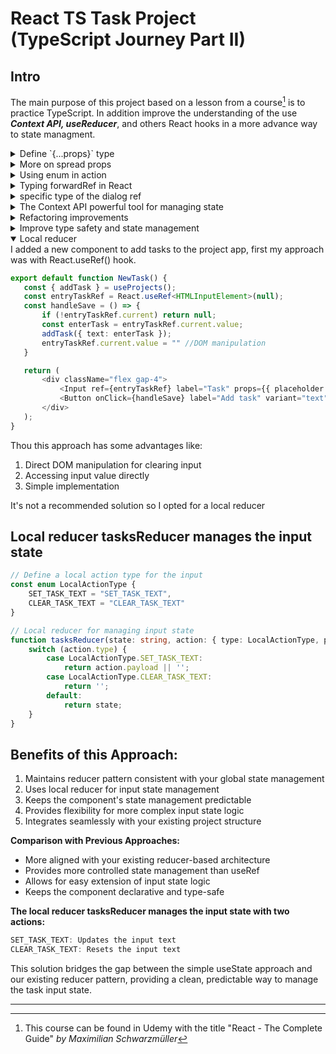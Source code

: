 # React TS Task Project <br> (TypeScript Journey Part II)

## Intro
The main purpose of this project based on a lesson from a course[^1] is to practice TypeScript. In addition improve the understanding of the use ***Context API, useReducer***, and others React hooks in a more advance way to state managment.

<details><summary>Define `{...props}` type</summary>
 
## How to define the spread property in a component
### Narrowing came to the rescue
 
 I spent quite a lot of time trying to solve this doubt on how to type the spread property of a component what is shown in the next snippet:

---

 ```ts
interface InputProps { 
isTextarea: boolean, 
label: string, 
props: // Which type is this? 
} 

export default function input({ isTextarea, label, ...props }: InputProps)
{ 
  return ( 
    <p>
      <label htmlFor="">{label}</label> 
      {isTextarea ? <textarea {...props} /> : <input {...props} />} 
    </p> 
) 
}
 ```
For the props field in the InputProps interface, we want to account for the different props accepted by `<textarea>` and `<input>`. Since textarea and input elements share many props but also have unique ones, we can use TypeScript's built-in utility types. 

## Solution

We can use a discriminated union to conditionally handle the props depending on the isTextarea flag. Here's how:

```ts
import React from "react";

interface InputPropsBase {
  label: string;
}

interface InputPropsTextArea extends InputPropsBase {
  isTextarea: true;
  props?: React.TextareaHTMLAttributes<HTMLTextAreaElement>;
}

interface InputPropsInput extends InputPropsBase {
  isTextarea: false;
  props?: React.InputHTMLAttributes<HTMLInputElement>;
}

type InputProps = InputPropsTextArea | InputPropsInput;
```
## Explanation
1. **Base Properties:**<br>
   * The label property is common to both cases, so it's extracted into a base interface InputPropsBase.

2. **Conditional Props:**<br>
   * *InputPropsTextArea:* Includes isTextarea: true and allows `React.TextareaHTMLAttributes<HTMLTextAreaElement> as props`.
   * *InputPropsInput:* Includes isTextarea: false and allows `React.InputHTMLAttributes<HTMLInputElement> as props`.

3. **Discriminated Union:**<br>
   * Using `isTextarea` as the discriminator ensures that TypeScript will enforce the correct props type based on its value.

4. **Default Props:**<br>
   * Added `props = {}` to avoid undefined props when spreading.

However the spread operator `(...props)` does not automatically narrow the type of props to either `React.TextareaHTMLAttributes<HTMLTextAreaElement>` or `React.InputHTMLAttributes<HTMLInputElement>` based on `isTextarea`. Like:

```ts
export default function Input({ isTextarea, label, props = {} }: InputProps) {
  return (
    <p>
      <label htmlFor="">{label}</label>
      {isTextarea ? (
        <textarea {...props} /> //This going to cause a mismatch
      ) : (
        <input {...props} /> //This going to cause a mismatch
      )}
    </p>
  );
}

```
It's going to attempt to assign the full union of both types to each element, causing a mismatch for event handlers like `onChange`.

We need to narrow the type explicitly before spreading props. 

### Narrow Props Based on isTextarea

```ts
export default function Input({ isTextarea, label, props = {} }: InputProps) {
  if (isTextarea) {
    // Narrow to TextArea props
    const textareaProps = props as React.TextareaHTMLAttributes<HTMLTextAreaElement>;
    return (
      <p>
        <label htmlFor="">{label}</label>
        <textarea {...textareaProps} />
      </p>
    );
  } else {
    // Narrow to Input props
    const inputProps = props as React.InputHTMLAttributes<HTMLInputElement>;
    return (
      <p>
        <label htmlFor="">{label}</label>
        <input {...inputProps} />
      </p>
    );
  }
}
```
## Explanation 
1. **Explicit Type Narrowing:**<br>
  Before spreading props, explicitly cast props to the correct type (`TextareaHTMLAttributes` or `InputHTMLAttributes`) using a `const` assignment.This ensures TypeScript knows the exact type of props when spreading into the respective element.

2. **Union Resolution:**<br>
  The conditional `if (isTextarea)` ensures TypeScript understands which branch is active, allowing us to safely narrow props.

3. **Safe Spreading:**<br>
  After narrowing, spreading `textareaProps` or `inputProps` will no longer throw type errors, as their types align perfectly with the attributes of `<textarea>` and `<input>` respectively.

***TypeScript's type narrowing** requires clear distinctions in code flow, and unions don’t automatically propagate to props when destructuring. By explicitly casting and separating the logic, we ensure correctness.*

</details>

<details><summary>More on spread props</summary>
 
##  Using `onClick` in a `<button>`
```ts
import React from "react";

interface ButtonProps extends React.ButtonHTMLAttributes<HTMLButtonElement> {
  label: string;
}

export default function Button({ label, ...props }: ButtonProps) {
  return (
    <button {...props}>
      {label}
    </button>
  );
}
```
###  Explanation:
By extending `React.ButtonHTMLAttributes<HTMLButtonElement>`, the Button component automatically supports all valid attributes of a `<button>`, such as onClick, disabled, type, etc.
 
### TypeScript Validation
1. **TypeScript ensures that:**

   - `onClick` is properly typed as <br>
   `(event: React.MouseEvent<HTMLButtonElement>) => void.`
   - Other invalid attributes are caught. For example, passing an invalid attribute like rows to a `<button>` would result in an error:
```ts
<Button label="Invalid Button" rows={3} /> // ❌ Error: 'rows' does not exist on type 'ButtonHTMLAttributes<HTMLButtonElement>'
```
### Key Takeaways
   - onClick is an intrinsic attribute of `<button>`, and we don’t need to define it explicitly in our interface when extending `React.ButtonHTMLAttributes<HTMLButtonElement>`.
   - Using TypeScript’s intrinsic attributes for HTML elements ensures our props are aligned with the standard DOM attributes.

### Why Use label Instead of children?
1. **Semantic Clarity:**
   - label explicitly communicates that the string is the button's text content.
   - children is more generic and implies flexibility (e.g., the ability to nest other components).
2. **Consistency:**
   - If your component has other structured props (like icon, variant, etc.), using label keeps the API clear and avoids ambiguity:
```ts
<Button label="Click Me" icon={<Icon />} variant="primary" />;
```
3. **Flexibility for Other Features:**
   - If we later decide to allow additional customizations (like an optional icon or aria-label for accessibility), having a dedicated label makes it easier to manage:
```ts
interface ButtonProps extends React.ButtonHTMLAttributes<HTMLButtonElement> {
  label: string; // Text shown on the button
  icon?: React.ReactNode; // Optional icon to display
}

<Button label="Click Me" icon={<Icon />} />;
```
### Comparison
Using children:
```ts
<Button onClick={() => alert("Clicked!")}>Click Me</Button>;
```
Using label:
```ts
<Button onClick={() => alert("Clicked!")} label="Click Me" />;
```
Both work, but the second option (label) is more explicit for text-only buttons.
</details>
<details><summary>Using enum in action</summary>
 
##  Criteria of using enum
Using an enum for ActionType in reducers can make our code clearer and safer by:

1. **Providing a single source of truth:** The enum creates a set list of possible action types, making it easy to update action names in one place. It avoids typos that might happen if you used plain strings each time and provides TypeScript's auto-complete.

2. **Improving type safety:** When using enum with a union type (like Action), TypeScript can catch when an invalid action type is passed. Without an enum, you'd rely on string literals, which are more error-prone.

3. **Better readability:** enum values are descriptive, improving code readability when you use them in a switch statement or within the reducer. This makes it immediately clear what actions the reducer supports.

In this setup, ActionType is reusable if you expand the app, ensuring consistency in any part of the app that uses these actions.

</details>
<details><summary>Typing forwardRef in React</summary>
 
## Properly type our React.forwardRef function for Input
### handle the ref argument
So starting with this part of the Input component:
```ts
const Input = React.forwardRef(function Input({ isTextarea, label, props = {} }: InputProps, ref) {
    //code...
    <textarea ref={ref} className={classesInput} {...textareaProps} />
    //more code...
    <input ref={ref} className={classesInput} {...inputProps} />
    })
```
 To properly type our `React.forwardRef` function for `Input`, we need to handle the ref argument and its typing. Since ref will either point to a textarea or an input element based on the `isTextarea` prop, you'll need to define a generic type that accommodates both.

Here’s the updated and typed `React.forwardRef` implementation:
```ts
// models.read-the-docs
interface InputPropsBase {
    label: string;
}

interface InputPropsTextArea extends InputPropsBase {
    isTextarea: true;
    props?: React.TextareaHTMLAttributes<HTMLTextAreaElement>;
}

interface InputPropsInput extends InputPropsBase {
    isTextarea: false;
    props?: React.InputHTMLAttributes<HTMLInputElement>;
}

type InputProps = InputPropsTextArea | InputPropsInput;

// Input.tsx
const Input = React.forwardRef<
    HTMLTextAreaElement | HTMLInputElement,
    InputProps
>(function Input({ isTextarea, label, props = {} }: InputProps, ref) {
  //code...
    <textarea
        ref={ref as React.Ref<HTMLTextAreaElement>}
        className={classesInput}
        {...textareaProps}
    />
    //more code...
    <input
        ref={ref as React.Ref<HTMLInputElement>}
        className={classesInput}
        {...inputProps}
    />
    })
```
### Key Changes and Explanation:
1. **ForwardRef Type:**
   - The `React.forwardRef` generic type is defined as `<HTMLTextAreaElement | HTMLInputElement, InputProps>`.
   - This ensures the ref can point to either an HTMLTextAreaElement or an `HTMLInputElement`, based on `isTextarea`.
2. **Casting ref:**
   - Inside the conditional branches, the ref is cast to the appropriate type using `React.Ref<HTMLTextAreaElement>` or `React.Ref<HTMLInputElement>`.
3. **Fallback for props:**
   - The props property in InputProps is still optional and defaults to an empty object ({}).
### Usage:
When consuming the Input component with a ref, TypeScript will correctly infer the type based on the isTextarea prop:
```ts
// NewProject.tsx
import React from "react";
import Input from "./Input";

export default function NewProject() {

    const title = React.useRef<HTMLInputElement>(null);
    const description = React.useRef<HTMLTextAreaElement>(null);
    const dueDate = React.useRef<HTMLInputElement>(null);
     return (
      // code component
       <Input
                    ref={title}
                    isTextarea={false}
                    label="Title"
                    props={{ type: "text", placeholder: "Enter text" }}
                />
                <Input
                    ref={description}
                    label="Description"
                    props={{ placeholder: "Enter your description" }}
                    isTextarea
                />
                <Input
                    ref={dueDate}
                    isTextarea={false}
                    label="Due Date"
                    props={{ type: "date" }}
                />
      //more code...
     )
   }
 ```
</details>
<details><summary>specific type of the dialog ref </summary>
 
## Defining type in Modal component 
```ts
//Modal.tsx
//code of the component
            open() {
                if (dialog.current !== undefined) dialog.current.showModal(); // ❌Error: Property 'showModal' does not exist on type 'never'.ts(2339) 
            }
//some more code..
            <dialog ref={dialog}>{children}</dialog>, // ❌Error:  Type 'MutableRefObject<undefined>' is not assignable to type 'LegacyRef<HTMLDialogElement> | undefined'. Type 'MutableRefObject<undefined>' is not assignable to type 'RefObject<HTMLDialogElement>'. Types of property 'current' are incompatible. Type 'undefined' is not assignable to type 'HTMLDialogElement | null'.ts(2322)
```
###  Solution
 By default, `React.useRef()` is initialized with undefined, leading TypeScript to infer the type as `MutableRefObject<undefined>`. Since we're working with an HTML `<dialog>` element, we should provide the correct type for the dialog `ref: HTMLDialogElement | null`.
Here's a corrected version of your Modal component:

```ts
// Ensure the modal root exists
const modalRoot = document.getElementById("modal-root");

const Modal = forwardRef(function Modal(
  { children }: ModalProps,
  ref: React.Ref<{ open: () => void }>
) {
  // Define the ref with the correct type
  const dialog = useRef<HTMLDialogElement | null>(null);

  // Use imperative handle to expose functions to the parent component
  useImperativeHandle(ref, () => ({
    open() {
      if (dialog.current) {
        dialog.current.showModal();
      }
    },
  }));

  // Render the dialog inside the modal root using portals
  if (modalRoot) {
    return createPortal(
      <dialog ref={dialog}>{children}</dialog>,
      modalRoot
    );
  }

  return null;
});
```
## Explanation of Fixes:
1. **Type for dialog Ref:**
   - Changed `const dialog = useRef();` to `const dialog = useRef<HTMLDialogElement | null>(null);` to specify that the dialog ref references an HTML `<dialog>` element.
2. **useImperativeHandle Type:**
   - Defined the type of `ref` as `React.Ref<{ open: () => void }>` to specify that the parent component can use the open function.
3. **Portal Check:**
   - Added a check for modalRoot to handle cases where modal-root is missing, ensuring a graceful fallback.
4. **createPortal Typing:**
   - Fixed dialog ref type mismatch by ensuring it matches the expected type `React.RefObject<HTMLDialogElement>`.
*This should eliminate the TypeScript errors and ensure proper type safety in your component.*

## Why ref as React.Ref<{ open: () => void }>?
1. **Default Behavior of ref:**
   - Normally, a ref in React points directly to an element (`HTMLDialogElement`, `HTMLDivElement`, etc.). However, when you use `forwardRef` with imperative handles, you're essentially customizing what the parent can "see" through that ref.

2. **Custom API for the Parent:**
   - Instead of exposing the raw DOM node (HTMLDialogElement), you're exposing an object with specific methods, like `{ open: () => void }`. TypeScript requires we to explicitly define the shape of that object.

3. **React's Ref Type:**<br>
The type `React.Ref<T>` represents a ref that can either:
   - Be a callback ref (function).
   - Be a `RefObject<T>` (created by useRef).
   - Or be null.

Since our component will expose the open() method, we declare the ref type as `React.Ref<{ open: () => void }>`, letting TypeScript know exactly what the parent will receive.
</details>

<details><summary>The Context API powerful tool for managing state</summary>
 
##  The Context API in ReactJS
 The Context API in ReactJS is a powerful tool for managing state and passing data through a component tree without prop drilling. When combined with TypeScript, it provides additional advantages, but it also introduces specific challenges. Below is a detailed breakdown:

## Advantages of Context API with TypeScript
1. **Avoids Prop Drilling**

   - Context simplifies the process of passing data deeply nested in a component tree. This is especially useful for global states like themes, authentication, or language preferences.
2. **Improved Type Safety**

   - TypeScript ensures that the context's shape is consistent across components. With well-defined types, developers are less prone to runtime errors caused by mismatched data structures.
3. **Better Developer Experience**

   - Intellisense in IDEs (e.g., VSCode) leverages TypeScript types, making it easier to use context values correctly and reducing the learning curve for new developers.
4. **Scalability for Small to Medium Apps**

   - Context API works well for apps with manageable state requirements, providing a simpler alternative to libraries like Redux for medium-sized projects.
5. **Integration with useReducer**

   - Combining Context with **useReducer** and **TypeScript** allows for fine-grained control over state and action types, enabling a structured state management approach.
6. **No Additional Dependencies**

   - Context API is built into React, eliminating the need for external libraries. TypeScript complements it seamlessly without requiring extra tools.

## Disadvantages of Context API with TypeScript
1. **Verbose Type Definitions**

   - Defining types for the context, provider, and consumer can be tedious, especially for complex contexts. <br> Example:
```ts
interface ContextProps {
    selectedProjectId: undefined | null | ProjectProps["id"];
    projects: ProjectProps[];
    onStartAddProject(): void;
    onCancelProject: () => void;
    onSelectedProject: (id: ProjectProps["id"]) => void;
    onAddProject: (projectData: ProjectFieldsProps) => void;
    onDeleteProject: () => void;
    project: ProjectProps | undefined;
    highlightSelectedID: ProjectProps["id"];
}
```

2. **Performance Overhead**

   - Context updates can trigger re-renders of all components consuming the context, even if they don't need the updated value. Managing performance with memoization and optimization becomes crucial.
3. **Boilerplate Code**

   - Creating the context, provider, and consumer involves repetitive patterns. With TypeScript, this can feel even more cumbersome due to the explicit type annotations.
4. **Scaling Issues**

   - For larger applications, using multiple contexts or deeply nested providers can lead to "provider hell." Managing multiple contexts with TypeScript requires meticulous type organization.
5. **Debugging Challenges**

   - Debugging context value propagation and unintended re-renders can be challenging. The TypeScript layer may make issues harder to trace due to the abstraction of types.
6. **Limited Suitability for Complex State Management**

   - For highly complex or frequently changing states, Context API becomes less efficient. Libraries like Redux or Zustand, which integrate well with TypeScript, may be better alternatives.
## When to Use Context API with TypeScript
- Small to medium-sized projects with straightforward global state requirements.
- Apps where type safety and structured data passing are critical.
- When avoiding external state management libraries like Redux or Zustand.
## When to Avoid or Limit Context API
- Large-scale projects with extensive state or complex interdependencies.
- Scenarios requiring frequent updates across unrelated components (better handled with ***Redux, Zustand***, or similar).

</details>
<details><summary>Refactoring improvements</summary>
 
## Organization & Avoiding Performance Overhead
1. **Better Type Organization:**

   - Separated types into dedicated files for better organization
   - Used more specific naming conventions
   - Added type aliases for commonly used types
   - Removed redundant interfaces and consolidated types


2. **Performance Optimizations:**

    - Split the context into separate state and dispatch contexts to prevent unnecessary rerenders
    - Added useCallback and useMemo hooks for memoization
    - Created custom hooks to encapsulate logic and provide better reusability
    - Moved complex computations into hooks


3. **Code Structure Improvements:**

   - Separated concerns into different files (types, actions, reducer, hooks)
   - Created a custom useProjects hook to encapsulate all project-related logic
   - Improved naming conventions for better clarity
   - Added better error handling in context hooks


5. **State Management Improvements:**

    - Simplified the state structure
    - Made the reducer more predictable with better type safety
    - Added proper null checks in the reducer
    - Improved action type naming for better debugging


6. **Additional Safety Features:**

    - Added runtime checks for context usage
    - Improved type safety throughout the application
    - Added proper undefined checks
    - Made the initial state more explicit


7. **Developer Experience Improvements:**

    - Better file organization
    - More consistent naming conventions
    - Improved type exports
    - Better separation of concerns
 

</details>
<details><summary>Improve type safety and state management</summary>
 
##  Making the states even more explicit and type-safe
```ts
import { Project, ProjectId } from "./project";

export type ProjectViewState =
    | { type: "NO_SELECTION" }
    | { type: "ADDING_NEW" }
    | { type: "SELECTED"; projectId: ProjectId };

export interface ProjectState {
    viewState: ProjectViewState;
    projects: Project[];
}
```
1. **Type-Safe View States:**

    - Used discriminated unions to make states explicit and type-safe
    - Each state carries its own relevant data
    - Impossible to access invalid state combinations
    - TypeScript can infer the correct types in each state


2. Simplified State Checks:

    - No more null/undefined checks needed
    - Pattern matching in switch statements is type-safe
    - Helper methods in useProjects for state checking


3. Better Type Safety:

    - The reducer can't accidentally return invalid states
    - Components get proper type inference
    - State transitions are more explicit and safer


4. Improved Developer Experience:

    - Better IDE support with type hints
    - Easier to understand state flow
    - Less prone to runtime errors
    - More maintainable code


5. Performance Benefits:

    - Cleaner memoization
    - More efficient state updates
    - Better state organization
 

</details>
<details open><summary>Local reducer</summary>
 I added a new component to add tasks to the project app, first my approach was with React.useRef() hook. 

 ```ts
export default function NewTask() {
    const { addTask } = useProjects();
    const entryTaskRef = React.useRef<HTMLInputElement>(null);
    const handleSave = () => {
        if (!entryTaskRef.current) return null;
        const enterTask = entryTaskRef.current.value;
        addTask({ text: enterTask });
        entryTaskRef.current.value = "" //DOM manipulation
    }

    return (
        <div className="flex gap-4">
            <Input ref={entryTaskRef} label="Task" props={{ placeholder: "Enter a task" }} />
            <Button onClick={handleSave} label="Add task" variant="text" />
        </div>
    );
}
```
Thou this approach has some advantages like:
1. Direct DOM manipulation for clearing input
2. Accessing input value directly
3. Simple implementation

It's not a recommended solution so I opted for a local reducer
##  Local reducer tasksReducer manages the input state

```ts
// Define a local action type for the input
const enum LocalActionType {
    SET_TASK_TEXT = "SET_TASK_TEXT",
    CLEAR_TASK_TEXT = "CLEAR_TASK_TEXT"
}

// Local reducer for managing input state
function tasksReducer(state: string, action: { type: LocalActionType, payload?: string }): string {
    switch (action.type) {
        case LocalActionType.SET_TASK_TEXT:
            return action.payload || '';
        case LocalActionType.CLEAR_TASK_TEXT:
            return '';
        default:
            return state;
    }
}
```
## Benefits of this Approach:

1. Maintains reducer pattern consistent with your global state management
2. Uses local reducer for input state management
3. Keeps the component's state management predictable
4. Provides flexibility for more complex input state logic
5. Integrates seamlessly with your existing project structure

**Comparison with Previous Approaches:**

- More aligned with your existing reducer-based architecture
- Provides more controlled state management than useRef
- Allows for easy extension of input state logic
- Keeps the component declarative and type-safe

**The local reducer tasksReducer manages the input state with two actions:**

```ts
SET_TASK_TEXT: Updates the input text
CLEAR_TASK_TEXT: Resets the input text
```
This solution bridges the gap between the simple useState approach and our existing reducer pattern, providing a clean, predictable way to manage the task input state. 

</details>

---

[^1]: This course can be found in Udemy with the title "React - The Complete Guide" *by Maximilian Schwarzmüller*